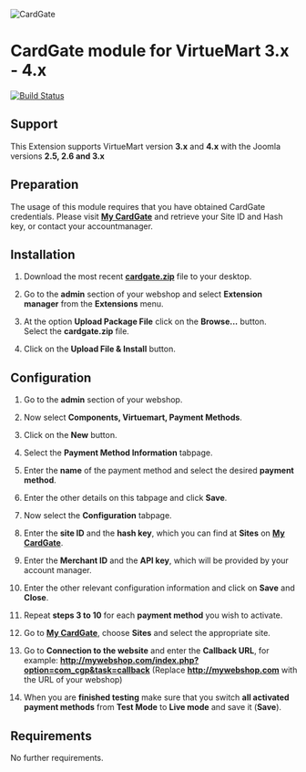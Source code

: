 ![CardGate](https://cdn.curopayments.net/thumb/200/logos/cardgate.png)

# CardGate module for VirtueMart 3.x - 4.x

[![Build Status](https://travis-ci.org/cardgate/virtuemart3.svg?branch=master)](https://travis-ci.org/cardgate/virtuemart3)

## Support

This Extension supports VirtueMart version **3.x** and **4.x** with the Joomla versions **2.5, 2.6 and 3.x**

## Preparation

The usage of this module requires that you have obtained CardGate credentials.
Please visit [**My CardGate**](https://my.cardgate.com/) and retrieve your Site ID and Hash key, or contact your accountmanager.

## Installation
1. Download the most recent [**cardgate.zip**](https://github.com/cardgate/virtuemart3/releases) file to your desktop.

2. Go to the **admin** section of your webshop and select **Extension manager** from the **Extensions** menu.

3. At the option **Upload Package File** click on the **Browse...** button.  
   Select the **cardgate.zip** file.
   
4. Click on the **Upload File & Install** button.
  
## Configuration

1. Go to the **admin** section of your webshop.

2. Now select **Components, Virtuemart, Payment Methods**.

3. Click on the **New** button. 

4. Select the **Payment Method Information** tabpage.

5. Enter the **name** of the payment method and select the desired **payment method**.

6. Enter the other details on this tabpage and click **Save**.

7. Now select the **Configuration** tabpage.

8. Enter the **site ID** and the **hash key**, which you can find at **Sites** on [**My CardGate**](https://my.cardgate.com/).

9. Enter the **Merchant ID** and the **API key**, which will be provided by your account manager.

10. Enter the other relevant configuration information and click on **Save** and **Close**.

11. Repeat **steps 3 to 10** for each **payment method** you wish to activate.

12. Go to [**My CardGate**](https://my.cardgate.com/), choose **Sites** and select the appropriate site.

13. Go to **Connection to the website** and enter the **Callback URL**, for example:
    **http://mywebshop.com/index.php?option=com_cgp&task=callback**
    (Replace **http://mywebshop.com** with the URL of your webshop)

14. When you are **finished testing** make sure that you switch **all activated payment methods** from **Test Mode** to **Live mode** and save it (**Save**). 
 
## Requirements

No further requirements.
